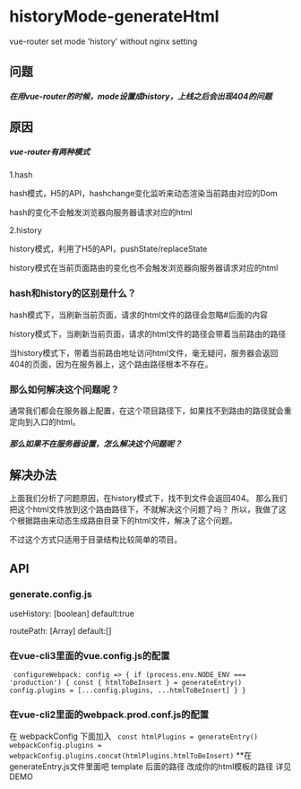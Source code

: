 # historyMode-generateHtml
 vue-router set mode 'history'  without nginx setting

## 问题
##### 在用vue-router的时候，mode设置成history，上线之后会出现404的问题
## 原因
##### vue-router有两种模式
1.hash

hash模式，H5的API，hashchange变化监听来动态渲染当前路由对应的Dom

hash的变化不会触发浏览器向服务器请求对应的html

2.history

history模式，利用了H5的API，pushState/replaceState

history模式在当前页面路由的变化也不会触发浏览器向服务器请求对应的html

### hash和history的区别是什么？
hash模式下，当刷新当前页面，请求的html文件的路径会忽略#后面的内容

history模式下，当刷新当前页面，请求的html文件的路径会带着当前路由的路径

当history模式下，带着当前路由地址访问html文件，毫无疑问，服务器会返回404的页面，因为在服务器上，这个路由路径根本不存在。

### 那么如何解决这个问题呢？
通常我们都会在服务器上配置，在这个项目路径下，如果找不到路由的路径就会重定向到入口的html。

##### 那么如果不在服务器设置，怎么解决这个问题呢？
## 解决办法

上面我们分析了问题原因，在history模式下，找不到文件会返回404。
那么我们把这个html文件放到这个路由路径下，不就解决这个问题了吗？
所以，我做了这个根据路由来动态生成路由目录下的html文件，解决了这个问题。

不过这个方式只适用于目录结构比较简单的项目。

## API

### generate.config.js

useHistory: [boolean]  default:true

routePath: [Array] default:[]

### 在vue-cli3里面的vue.config.js的配置
   `  configureWebpack: config => {
        if (process.env.NODE_ENV === 'production') {
          const { htmlToBeInsert } = generateEntry()
          config.plugins = [...config.plugins, ...htmlToBeInsert]
        }
      } `
### 在vue-cli2里面的webpack.prod.conf.js的配置
在 webpackConfig 下面加入
`  const htmlPlugins = generateEntry()
   webpackConfig.plugins = webpackConfig.plugins.concat(htmlPlugins.htmlToBeInsert) `
**在generateEntry.js文件里面吧 template 后面的路径 改成你的html模板的路径
详见DEMO



